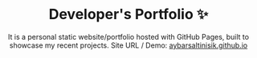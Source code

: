 <!-- PROJECT LOGO -->
<br />
<p align="center">
  <h1 align="center">Developer's Portfolio ✨</h1>

  <p align="center">
    It is a personal static website/portfolio hosted with GitHub Pages, built to showcase my recent projects. Site URL / Demo: 
    <a href="https://aybarsaltinisik.github.io">aybarsaltinisik.github.io</a>
    <br />
  </p>
</p>